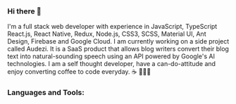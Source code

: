 ### Hi there 👋
 
I'm a full stack web developer with experience in JavaScript, TypeScript React.js, React Native, Redux, Node.js, CSS3, SCSS, Material UI, Ant Design, Firebase and Google Cloud. 
I am currently working on a side project called Audezi. It is a SaaS product that allows blog writers convert their blog text into natural-sounding speech using an API powered by Google's AI technologies.
I am a self thought developer, have a can-do-attitude and enjoy converting coffee to code everyday. ☕️ 👩🏽‍💻



<h3 align="left">Languages and Tools:</h3>


